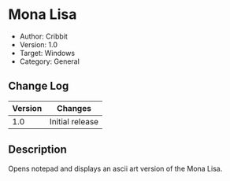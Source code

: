 # Mona Lisa
- Author: Cribbit
- Version: 1.0
- Target: Windows
- Category: General

## Change Log
| Version | Changes         |
| ------- | --------------- |
| 1.0     | Initial release |

## Description
Opens notepad and displays an ascii art version of the Mona Lisa.
